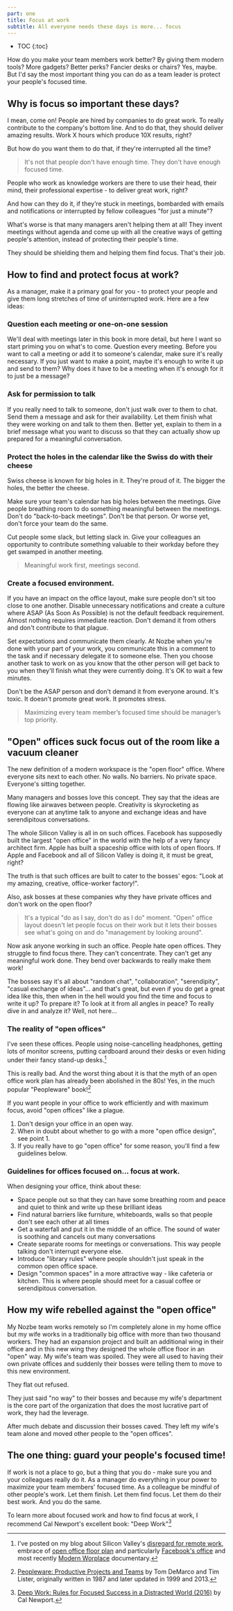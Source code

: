 ```yaml
---
part: one
title: Focus at work
subtitle: All everyone needs these days is more... focus
---
```


* TOC
{:toc}

How do you make your team members work better? By giving them modern tools? More gadgets? Better perks? Fancier desks or chairs? Yes, maybe. But I'd say the most important thing you can do as a team leader is protect your people's focused time.

## Why is focus so important these days?

I mean, come on! People are hired by companies to do great work. To really contribute to the company's bottom line. And to do that, they should deliver amazing results. Work X hours which produce 10X results, right?

But how do you want them to do that, if they're interrupted all the time?

> It's not that people don't have enough time. They don't have enough focused time.

People who work as knowledge workers are there to use their head, their mind, their professional expertise - to deliver great work, right?

And how can they do it, if they’re stuck in meetings, bombarded with emails and notifications or interrupted by fellow colleagues "for just a minute"?

What's worse is that many managers aren't helping them at all! They invent meetings without agenda and come up with all the creative ways of getting people's attention, instead of protecting their people's time.

They should be shielding them and helping them find focus. That's their job.

## How to find and protect focus at work?

As a manager, make it a primary goal for you - to protect your people and give them long stretches of time of uninterrupted work. Here are a few ideas:

### Question each meeting or one-on-one session

We'll deal with meetings later in this book in more detail, but here I want so start priming you on what's to come. Question every meeting. Before you want to call a meeting or add it to someone's calendar, make sure it's really necessary. If you just want to make a point, maybe it's enough to write it up and send to them? Why does it have to be a meeting when it's enough for it to just be a message?

### Ask for permission to talk

If you really need to talk to someone, don't just walk over to them to chat. Send them a message and ask for their availability. Let them finish what they were working on and talk to them then. Better yet, explain to them in a brief message what you want to discuss so that they can actually show up prepared for a meaningful conversation.

### Protect the holes in the calendar like the Swiss do with their cheese

Swiss cheese is known for big holes in it. They're proud of it. The bigger the holes, the better the cheese.

Make sure your team's calendar has big holes between the meetings. Give people breathing room to do something meaningful between the meetings. Don't do "back-to-back meetings". Don't be that person. Or worse yet, don't force your team do the same.

Cut people some slack, but letting slack in. Give your colleagues an opportunity to contribute something valuable to their workday before they get swamped in another meeting.

> Meaningful work first, meetings second.

### Create a focused environment.

If you have an impact on the office layout, make sure people don't sit too close to one another. Disable unnecessary notifications and create a culture where ASAP (As Soon As Possible) is not the default feedback requirement. Almost nothing requires immediate reaction. Don't demand it from others and don't contribute to that plague.

Set expectations and communicate them clearly. At Nozbe when you're done with your part of your work, you communicate this in a comment to the task and if necessary delegate it to someone else. Then you choose another task to work on as you know that the other person will get back to you when they'll finish what they were currently doing. It's OK to wait a few minutes.

Don't be the ASAP person and don't demand it from everyone around. It's toxic. It doesn't promote great work. It promotes stress.

> Maximizing every team member’s focused time should be manager’s top priority.

## "Open" offices suck focus out of the room like a vacuum cleaner

The new definition of a modern workspace is the "open floor" office. Where everyone sits next to each other. No walls. No barriers. No private space. Everyone's sitting together.

Many managers and bosses love this concept. They say that the ideas are flowing like airwaves between people. Creativity is skyrocketing as everyone can at anytime talk to anyone and exchange ideas and have serendipitous conversations.

The whole Silicon Valley is all in on such offices. Facebook has supposedly built the largest "open office" in the world with the help of a very fancy architect firm. Apple has built a spaceship office with lots of open floors. If Apple and Facebook and all of Silicon Valley is doing it, it must be great, right?

The truth is that such offices are built to cater to the bosses' egos: "Look at my amazing, creative, office-worker factory!".

Also, ask bosses at these companies why they have private offices and don't work on the open floor?

> It's a typical "do as I say, don't do as I do" moment. "Open" office layout doesn't let people focus on their work but it lets their bosses see what's going on and do "management by looking around".

Now ask anyone working in such an office. People hate open offices. They struggle to find focus there. They can't concentrate. They can't get any meaningful work done. They bend over backwards to really make them work!

The bosses say it's all about "random chat", "collaboration", "serendipity", "casual exchange of ideas"... and that's great, but even if you do get a great idea like this, then when in the hell would you find the time and focus to write it up? To prepare it? To look at it from all angles in peace? To really dive in and analyze it? Well, not here...

### The reality of "open offices"

I've seen these offices. People using noise-cancelling headphones, getting lots of monitor screens, putting cardboard around their desks or even hiding under their fancy stand-up desks.[^1]

This is really bad. And the worst thing about it is that the myth of an open office work plan has already been abolished in the 80s! Yes, in the much popular "Peopleware" book![^2]

If you want people in your office to work efficiently and with maximum focus, avoid "open offices" like a plague.

1) Don't design your office in an open way.
2) When in doubt about whether to go with a more "open office design", see point 1.
3) If you really have to go "open office" for some reason, you'll find a few guidelines below.

### Guidelines for offices focused on... focus at work.

When designing your office, think about these:

- Space people out so that they can have some breathing room and peace and quiet to think and write up these brilliant ideas
- Find natural barriers like furniture, whiteboards, walls so that people don't see each other at all times
- Get a waterfall and put it in the middle of an office. The sound of water is soothing and cancels out many conversations
- Create separate rooms for meetings or conversations. This way people talking don't interrupt everyone else.
- Introduce "library rules" where people shouldn't just speak in the common open office space.
- Design "common spaces" in a more attractive way - like cafeteria or kitchen. This is where people should meet for a casual coffee or serendipitous conversation.

## How my wife rebelled against the "open office"

My Nozbe team works remotely so I'm completely alone in my home office but my wife works in a traditionally big office with more than two thousand workers. They had an expansion project and built an additional wing in their office and in this new wing they designed the whole office floor in an "open" way. My wife's team was spoiled. They were all used to having their own private offices and suddenly their bosses were telling them to move to this new environment.

They flat out refused.

They just said "no way" to their bosses and because my wife's department is the core part of the organization that does the most lucrative part of work, they had the leverage.

After much debate and discussion their bosses caved. They left my wife's team alone and moved other people to the "open offices".

## The one thing: guard your people's focused time!

If work is not a place to go, but a thing that you do - make sure you and your colleagues really do it. As a manager do everything in your power to maximize your team members' focused time. As a colleague be mindful of other people's work. Let them finish. Let them find focus. Let them do their best work. And you do the same.

To learn more about focused work and how to find focus at work, I recommend Cal Newport's excellent book: "Deep Work"[^3]

[^1]: I've posted on my blog about Silicon Valley's [disregard for remote work](https://sliwinski.com/sv-remote/), embrace of [open office floor plan](https://sliwinski.com/3-productivity-tips-and-tricks-for-open-space/) and particularly [Facebook's office](https://sliwinski.com/openoffice/) and most recently [Modern Worplace](https://sliwinski.com/workplace/) documentary.
[^2]: [Peopleware: Productive Projects and Teams](https://en.wikipedia.org/wiki/Peopleware:_Productive_Projects_and_Teams) by Tom DeMarco and Tim Lister, originally written in 1987 and later updated in 1999 and 2013.
[^3]: [Deep Work: Rules for Focused Success in a Distracted World (2016)](https://www.calnewport.com/books/deep-work/) by Cal Newport.